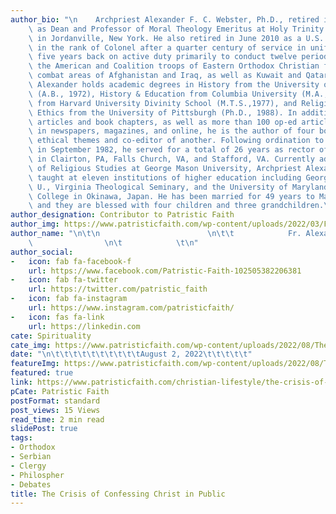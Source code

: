 ```yaml
---
author_bio: "\n    Archpriest Alexander F. C. Webster, Ph.D., retired in August 2019\
    \ as Dean and Professor of Moral Theology Emeritus at Holy Trinity Orthodox Seminary\
    \ in Jordanville, New York. He also retired in June 2010 as a U.S. Army chaplain\
    \ in the rank of Colonel after a quarter century of service in uniform, his last\
    \ five years back on active duty primarily to conduct twelve periodic visits to\
    \ the American and Coalition troops of Eastern Orthodox Christian faith in the\
    \ combat areas of Afghanistan and Iraq, as well as Kuwait and Qatar. Archpriest\
    \ Alexander holds academic degrees in History from the University of Pennsylvania\
    \ (A.B., 1972), History & Education from Columbia University (M.A., 1975), Theology\
    \ from Harvard University Divinity School (M.T.S.,1977), and Religion / Social\
    \ Ethics from the University of Pittsburgh (Ph.D., 1988). In addition to 50 scholarly\
    \ articles and book chapters, as well as more than 100 op-ed articles and interviews\
    \ in newspapers, magazines, and online, he is the author of four books on religious\
    \ ethical themes and co-editor of another. Following ordination to the Holy Priesthood\
    \ in September 1982, he served for a total of 26 years as rector of Orthodox parishes\
    \ in Clairton, PA, Falls Church, VA, and Stafford, VA. Currently adjunct professor\
    \ of Religious Studies at George Mason University, Archpriest Alexander has also\
    \ taught at eleven institutions of higher education including George Washington\
    \ U., Virginia Theological Seminary, and the University of Maryland University\
    \ College in Okinawa, Japan. He has been married for 49 years to Matushka Kathleen,\
    \ and they are blessed with four children and three grandchildren.\n"
author_designation: Contributor to Patristic Faith
author_img: https://www.patristicfaith.com/wp-content/uploads/2022/03/Fr-Alexander-150x150.png
author_name: "\n\t\n                        \n\t\t            Fr. Alexander Webster\
    \                \n\t            \t\n"
author_social:
-   icon: fab fa-facebook-f
    url: https://www.facebook.com/Patristic-Faith-102505382206381
-   icon: fab fa-twitter
    url: https://twitter.com/patristic_faith
-   icon: fab fa-instagram
    url: https://www.instagram.com/patristicfaith/
-   icon: fas fa-link
    url: https://linkedin.com
cate: Spirituality
cate_img: https://www.patristicfaith.com/wp-content/uploads/2022/08/The-Crisis-of-Confessing-Christ-in-Public.png
date: "\n\t\t\t\t\t\t\t\t\t\tAugust 2, 2022\t\t\t\t\t"
featureImg: https://www.patristicfaith.com/wp-content/uploads/2022/08/The-Crisis-of-Confessing-Christ-in-Public.png
featured: true
link: https://www.patristicfaith.com/christian-lifestyle/the-crisis-of-confessing-christ-in-public/
pCate: Patristic Faith
postFormat: standard
post_views: 15 Views
read_time: 2 min read
slidePost: true
tags:
- Orthodox
- Serbian
- Clergy
- Philospher
- Debates
title: The Crisis of Confessing Christ in Public
---
```

